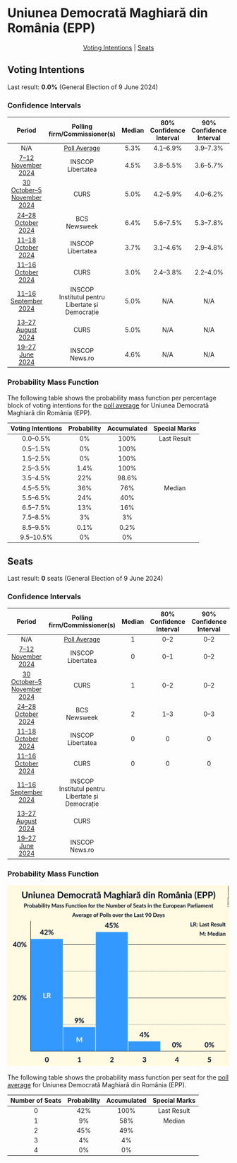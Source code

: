 # Uniunea Democrată Maghiară din România (EPP)

<p align="center"><a href="#voting-intentions">Voting Intentions</a> | <a href="#seats">Seats</a></p>

## Voting Intentions

Last result: **0.0%** (General Election of 9 June 2024)

### Confidence Intervals

| Period     | Polling firm/Commissioner(s) | Median | 80% Confidence Interval | 90% Confidence Interval | 95% Confidence Interval | 99% Confidence Interval |
|:----------:|:----------------:|:-----------:|:-----------------------:|:-----------------------:|:-----------------------:|:-----------------------:|
| N/A | [Poll Average](average.html) | 5.3% | 4.1–6.9% | 3.9–7.3% | 3.7–7.6% | 3.3–8.2% |
| [7–12 November 2024](2024-11-12-INSCOP.html) | INSCOP <br> Libertatea | 4.5% | 3.8–5.5% | 3.6–5.7% | 3.5–5.9% | 3.1–6.4% |
| [30 October–5 November 2024](2024-11-05-CURS.html) | CURS | 5.0% | 4.2–5.9% | 4.0–6.2% | 3.8–6.4% | 3.5–6.9% |
| [24–28 October 2024](2024-10-28-BCS.html) | BCS <br> Newsweek | 6.4% | 5.6–7.5% | 5.3–7.8% | 5.2–8.0% | 4.8–8.5% |
| [11–18 October 2024](2024-10-18-INSCOP.html) | INSCOP <br> Libertatea | 3.7% | 3.1–4.6% | 2.9–4.8% | 2.8–5.0% | 2.5–5.5% |
| [11–16 October 2024](2024-10-16-CURS.html) | CURS | 3.0% | 2.4–3.8% | 2.2–4.0% | 2.1–4.2% | 1.8–4.6% |
| [11–16 September 2024](2024-09-16-INSCOP.html) | INSCOP <br> Institutul pentru Libertate și Democrație | 5.0% | N/A | N/A | N/A | N/A |
| [13–27 August 2024](2024-08-27-CURS.html) | CURS | 5.0% | N/A | N/A | N/A | N/A |
| [19–27 June 2024](2024-06-27-INSCOP.html) | INSCOP <br> News.ro | 4.6% | N/A | N/A | N/A | N/A |

### Probability Mass Function

The following table shows the probability mass function per percentage block of voting intentions for the [poll average](average.html) for Uniunea Democrată Maghiară din România (EPP).

| Voting Intentions | Probability | Accumulated | Special Marks |
|:-----------------:|:-----------:|:-----------:|:-------------:|
| 0.0–0.5% | 0% | 100% | Last Result |
| 0.5–1.5% | 0% | 100% |  |
| 1.5–2.5% | 0% | 100% |  |
| 2.5–3.5% | 1.4% | 100% |  |
| 3.5–4.5% | 22% | 98.6% |  |
| 4.5–5.5% | 36% | 76% | Median |
| 5.5–6.5% | 24% | 40% |  |
| 6.5–7.5% | 13% | 16% |  |
| 7.5–8.5% | 3% | 3% |  |
| 8.5–9.5% | 0.1% | 0.2% |  |
| 9.5–10.5% | 0% | 0% |  |


## Seats

Last result: **0** seats (General Election of 9 June 2024)

### Confidence Intervals

| Period     | Polling firm/Commissioner(s) | Median | 80% Confidence Interval | 90% Confidence Interval | 95% Confidence Interval | 99% Confidence Interval |
|:----------:|:----------------:|:------:|:-----------------------:|:-----------------------:|:-----------------------:|:-----------------------:|
| N/A | [Poll Average](average.html) | 1 | 0–2 | 0–2 | 0–3 | 0–3 |
| [7–12 November 2024](2024-11-12-INSCOP.html) | INSCOP <br> Libertatea | 0 | 0–1 | 0–2 | 0–2 | 0–2 |
| [30 October–5 November 2024](2024-11-05-CURS.html) | CURS | 1 | 0–2 | 0–2 | 0–2 | 0–2 |
| [24–28 October 2024](2024-10-28-BCS.html) | BCS <br> Newsweek | 2 | 1–3 | 0–3 | 0–3 | 0–3 |
| [11–18 October 2024](2024-10-18-INSCOP.html) | INSCOP <br> Libertatea | 0 | 0 | 0 | 0–1 | 0–2 |
| [11–16 October 2024](2024-10-16-CURS.html) | CURS | 0 | 0 | 0 | 0 | 0 |
| [11–16 September 2024](2024-09-16-INSCOP.html) | INSCOP <br> Institutul pentru Libertate și Democrație |  |  |  |  |  |
| [13–27 August 2024](2024-08-27-CURS.html) | CURS |  |  |  |  |  |
| [19–27 June 2024](2024-06-27-INSCOP.html) | INSCOP <br> News.ro |  |  |  |  |  |

### Probability Mass Function

![Graph with seats probability mass function not yet produced](average-seats-pmf-uniuneademocratămaghiarădinromâniaepp.png "Seats Probability Mass Function")

The following table shows the probability mass function per seat for the [poll average](average.html) for Uniunea Democrată Maghiară din România (EPP).

| Number of Seats | Probability | Accumulated | Special Marks |
|:---------------:|:-----------:|:-----------:|:-------------:|
| 0 | 42% | 100% | Last Result |
| 1 | 9% | 58% | Median |
| 2 | 45% | 49% |  |
| 3 | 4% | 4% |  |
| 4 | 0% | 0% |  |


